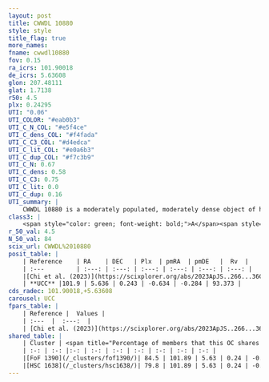 ```yaml
---
layout: post
title: CWWDL 10880
style: style
title_flag: true
more_names: 
fname: cwwdl10880
fov: 0.15
ra_icrs: 101.90018
de_icrs: 5.63608
glon: 207.48111
glat: 1.7138
r50: 4.5
plx: 0.24295
UTI: "0.06"
UTI_COLOR: "#eab0b3"
UTI_C_N_COL: "#e5f4ce"
UTI_C_dens_COL: "#f4fada"
UTI_C_C3_COL: "#d4edca"
UTI_C_lit_COL: "#e0a6b3"
UTI_C_dup_COL: "#f7c3b9"
UTI_C_N: 0.67
UTI_C_dens: 0.58
UTI_C_C3: 0.75
UTI_C_lit: 0.0
UTI_C_dup: 0.16
UTI_summary: |
    CWWDL 10880 is a moderately populated, moderately dense object of high C3 quality. It was recently reported in the literature.<br><br><span style="color: #99180f; font-weight: bold;">Warning: </span>This is likely a duplicate object, which shares a large percentage of members with at least one previously reported entry.
class3: |
    <span style="color: green; font-weight: bold;">A</span><span style="color: #FFC300; font-weight: bold;">B</span>
r_50_val: 4.5
N_50_val: 84
scix_url: CWWDL%2010880
posit_table: |
    | Reference    | RA    | DEC   | Plx  | pmRA  | pmDE   |  Rv  |
    | :---         | :---: | :---: | :---: | :---: | :---: | :---: |
    |[Chi et al. (2023)](https://scixplorer.org/abs/2023ApJS..266...36C) | 101.932 | 5.633 | 0.268 | -0.584 | -0.291 | 111.981 |
    | **UCC** |101.9 | 5.636 | 0.243 | -0.634 | -0.284 | 93.373 | 
cds_radec: 101.90018,+5.63608
carousel: UCC
fpars_table: |
    | Reference |  Values |
    | :---  |  :---:  |
    | [Chi et al. (2023)](https://scixplorer.org/abs/2023ApJS..266...36C) | `logAge=7.64, Z=0.44` |
shared_table: |
    | Cluster | <span title="Percentage of members that this OC shares with the ones listed">%</span>   | RA   | DEC   | Plx   | pmRA  | pmDE  | Rv | UTI |
    | :-: | :-: |:-: | :-: | :-: | :-: | :-: | :-: | :-: |
    |[FoF 1390](/_clusters/fof1390/)| 84.5 | 101.89 | 5.63 | 0.24 | -0.63 | -0.29 | 71.31 |0.55 |
    |[HSC 1638](/_clusters/hsc1638/)| 79.8 | 101.89 | 5.63 | 0.24 | -0.64 | -0.28 | 71.31 |0.03 |
---
```


